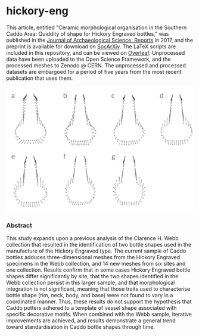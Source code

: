 # hickory-eng

This article, entitled "Ceramic morphological organisation in the Southern Caddo Area: Quiddity of shape for Hickory Engraved bottles," was published in the [Journal of Archaeological Science: Reports](https://doi.org/10.1016/j.jasrep.2018.08.045) in 2017, and the preprint is available for download on [SocArXiv](https://osf.io/preprints/socarxiv/6rbd3/). The LaTeX scripts are included in this repository, and can be viewed on [Overleaf](https://www.overleaf.com/read/prfwtmdjzcnh). Unprocessed data have been uploaded to the Open Science Framework, and the processed meshes to Zenodo @ CERN. The unprocessed and processed datasets are embargoed for a period of five years from the most recent publication that uses them.

![](comparemeangh.png)

### Abstract

This study expands upon a previous analysis of the Clarence H. Webb collection that resulted in the identification of two bottle shapes used in the manufacture of the Hickory Engraved type. The current sample of Caddo bottles adduces three-dimensional meshes from the Hickory Engraved specimens in the Webb collection, and 14 new meshes from six sites and one collection. Results confirm that in some cases Hickory Engraved bottle shapes differ significantly by site, that the two shapes identified in the Webb collection persist in this larger sample, and that morphological integration is not significant, meaning that those traits used to characterise bottle shape (rim, neck, body, and base) were not found to vary in a coordinated manner. Thus, these results do not support the hypothesis that Caddo potters adhered to a template of vessel shape associated with specific decorative motifs. When combined with the Webb sample, iterative improvements are achieved, and results demonstrate a general trend toward standardisation in Caddo bottle shapes through time.